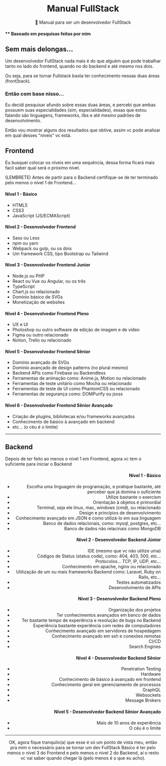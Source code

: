<h1 align="center">Manual FullStack</h1>
<p align="center">📖 Manual para ser um desenvolvedor FullStack</p>

<h4>** Baseado em pesquisas feitas por mim</h2>

<h2>Sem mais delongas...</h2>
<p>Um desenvolvedor FullStack nada mais é do que alguém que pode trabalhar tanto no lado do frontend, quando no do backend e até mesmo nos dois.</p>
<p>Ou seja, para se tornar Fullstack basta ter conhecimento nessas duas áreas (front|back).</p>

<h3>Então com base nisso...</h3>
<p>Eu decidi pesquisar afundo sobre essas duas áreas, e percebi que ambas possuem suas especialidades (sim, especialidades), essas que estou falando são linguagens, frameworks, libs e até mesmo padrões de desenvolvimento.</p>
<p>Então vou mostrar alguns dos resultados que obtive, assim vc pode analisar em qual desses "níveis" vc está.</p>

<h2>Frontend</h2>
<p>Eu busquei colocar os níveis em uma sequência, dessa forma ficará mais facil saber qual será o próximo nível.</p>
<p>(LEMBRETE) Antes de partir para o Backend certifique-se de ter terminado pelo menos o nível 1 de Frontend...</p>
<article>
  <h4>Nível 1 - Básico</h4>
  <ul>
    <li>HTML5</li>
    <li>CSS3</li>
    <li>JavaScript (JS/ECMAScript)</li>
  </ul>
  
  <h4>Nível 2 - Desenvolvedor Frontend</h4>
  <ul>
    <li>Sass ou Less</li>
    <li>npm ou yarn</li>
    <li>Webpack ou gulp, ou os dois</li>
    <li>Um framework CSS, tipo Bootstrap ou Tailwind</li>
  </ul>
  
  <h4>Nível 3 - Desenvolvedor Frontend Junior</h4>
  <ul>
    <li>Node.js ou PHP</li>
    <li>React ou Vue ou Angular, ou os três</li>
    <li>TypeScript</li>
    <li>Chart.js ou relacionado</li>
    <li>Domínio básico de SVGs</li>
    <li>Monetização de websites</li>
  </ul>
  
  <h4>Nível 4 - Desenvolvedor Frontend Pleno</h4>
  <ul>
    <li>UX e UI</li>
    <li>Photoshop ou outro software de edição de imagem e de vídeo</li>
    <li>Figma ou outro relacionado</li>
    <li>Notion, Trello ou relacionado</li>
  </ul>
  
  <h4>Nível 5 - Desenvolvedor Frontend Sênior</h4>
  <ul>
    <li>Domínio avançado de SVGs</li>
    <li>Domínio avançado de design patterns (no plural mesmo)</li>
    <li>Backend APIs como Firebase ou Backendless</li>
    <li>Ferramentas de animação como: Anime.js, Motion ou relacionado</li>
    <li>Ferramentas de teste unitário como Mocha ou relacionado</li>
    <li>Ferramentas de teste de UI como PhantomCSS ou relacionado</li>
    <li>Ferramentas de segurança como: DOMPurify ou jsxss</li>
  </ul>
  
  <h4>Nível 6 - Desenvolvedor Frontend Sênior Avançado</h4>
  <ul>
    <li>Criação de plugins, bibliotecas e/ou frameworks avançados</li>
    <li>Conhecimento de básico à avançado em backend</li>
    <li>etc... (o céu é o limite)</li>
  </ul>
</article>

<hr>

<h2>Backend</h2>
<p>Depois de ter feito ao menos o nível 1 em Frontend, agora vc tem o suficiente para iniciar o Backend</p>
<article align="right">
  <h4>Nível 1 - Básico</h4>
  <ul>
    <li>Escolha uma linguagem de programação, e pratique bastante, até perceber que já domina o suficiente</li>
    <li>Utilize bastante o exercism</li>
    <li>Orientação à objetos é primordial</li>
    <li>Terminal, seja ele linux, mac, windows (cmd), ou relacionado</li>
    <li>Design e princípios de desenvolvimento</li>
    <li>Conhecimento avançado em JSON e como utilizá-lo em sua linguagem</li>
    <li>Banco de dados relacionais, como: mysql, postgres, etc...</li>
    <li>Banco de dados não relacinais como MongoDB</li>
  </ul>
  
  <h4>Nível 2 - Desenvolvedor Backend Júnior</h4>
  <ul>
    <li>IDE (mesmo que vc não utilize uma)</li>
    <li>Códigos de Status (status code), como: 404, 403, 500, etc...</li>
    <li>Protocolos... TCP, IP, UDP, etc...</li>
    <li>Conhecimento em apache, nginx ou relacionado</li>
    <li>Utilização de um ou mais frameworks Backend como: Laravel, Ruby on Rails, etc...</li>
    <li>Testes automatizados</li>
    <li>Desenvolvimento de APIs</li>
  </ul>
  
  <h4>Nível 3 - Desenvolvedor Backend Pleno</h4>
  <ul>
    <li>Organização dos projetos</li>
    <li>Ter conhecimentos avançados em banco de dados</li>
    <li>Ter bastante tempo de experiência e resolução de bugs no Backend</li>
    <li>Experiência bastante experiência com redes de computadores</li>
    <li>Conhecimento avançado em servidores de hospedagem</li>
    <li>Conhecimento avançado em ssh e conexões remotas</li>
    <li>CI/CD</li>
    <li>Search Engines</li>
  </ul>
  
  <h4>Nível 4 - Desenvolvedor Backend Sênior</h4>
  <ul>
    <li>Penetration Testing</li>
    <li>Hardware</li>
    <li>Conhecimento de básico à avançado em frontend</li>
    <li>Conhecimento geral em gerenciamento de processos</li>
    <li>GraphQL</li>
    <li>Websockets</li>
    <li>Message Brokers</li>
  </ul>
  
  <h4>Nível 5 - Desenvolvedor Backend Sênior Avançado</h4>
  <ul>
    <li>Mais de 10 anos de experiência</li>
    <li>O céu é o limite</li>
  </ul>
</article>

<hr>

<p align="center">
  OK, agora fique tranquilo(a) que esse é só um ponto de vista meu, então pra mim o necessário para se tornar um dev FullStack Básico é ter pelo menos o nível 3 do Frontend e pelo menos o nível 2 do Backend, aí o resto vc vai saber quando chegar lá (pelo menos é o que eu acho).
</p>
